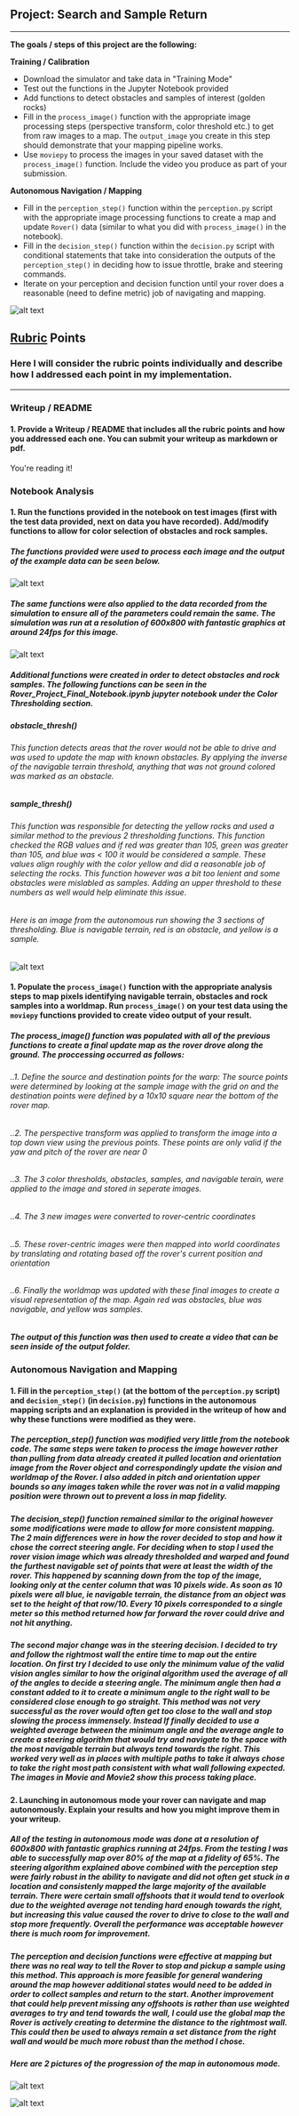 ## Project: Search and Sample Return
---


**The goals / steps of this project are the following:**  

**Training / Calibration**  

* Download the simulator and take data in "Training Mode"
* Test out the functions in the Jupyter Notebook provided
* Add functions to detect obstacles and samples of interest (golden rocks)
* Fill in the `process_image()` function with the appropriate image processing steps (perspective transform, color threshold etc.) to get from raw images to a map.  The `output_image` you create in this step should demonstrate that your mapping pipeline works.
* Use `moviepy` to process the images in your saved dataset with the `process_image()` function.  Include the video you produce as part of your submission.

**Autonomous Navigation / Mapping**

* Fill in the `perception_step()` function within the `perception.py` script with the appropriate image processing functions to create a map and update `Rover()` data (similar to what you did with `process_image()` in the notebook). 
* Fill in the `decision_step()` function within the `decision.py` script with conditional statements that take into consideration the outputs of the `perception_step()` in deciding how to issue throttle, brake and steering commands. 
* Iterate on your perception and decision function until your rover does a reasonable (need to define metric) job of navigating and mapping.

![alt text][image1]  

[//]: # (Image References)

[image1]: ./misc/rover_image.jpg
[image2]: ./calibration_images/example_grid1.jpg
[image3]: ./calibration_images/example_rock1.jpg 
[image4]: ./output/Test_Data/exampleWarp,threshold,rover.png

[image5]: ./autonomousRun1/mapped.8_fid.65.PNG
[image6]: ./autonomousRun1/Mapped.4_fid.7.PNG
[image7]: ./output/realData4pics.png

[image8]: ./autonomousRun1/3colorThreshold.PNG



## [Rubric](https://review.udacity.com/#!/rubrics/916/view) Points
### Here I will consider the rubric points individually and describe how I addressed each point in my implementation.  

---
### Writeup / README

#### 1. Provide a Writeup / README that includes all the rubric points and how you addressed each one.  You can submit your writeup as markdown or pdf.  

You're reading it!

### Notebook Analysis
#### 1. Run the functions provided in the notebook on test images (first with the test data provided, next on data you have recorded). Add/modify functions to allow for color selection of obstacles and rock samples.

##### The functions provided were used to process each image and the output of the example data can be seen below.
![alt text][image4]

##### The same functions were also applied to the data recorded from the simulation to ensure all of the parameters could remain the same. The simulation was run at a resolution of 600x800 with fantastic graphics at around 24fps for this image.
![alt text][image7]

##### Additional functions were created in order to detect obstacles and rock samples. The following functions can be seen in the Rover_Project_Final_Notebook.ipynb jupyter notebook under the Color Thresholding section.

##### obstacle_thresh()
###### This function detects areas that the rover would not be able to drive and was used to update the map with known obstacles. By applying the inverse of the navigable terrain threshold, anything that was not ground colored was marked as an obstacle. 

##### sample_thresh()
###### This function was responsible for detecting the yellow rocks and used a similar method to the previous 2 thresholding functions. This function checked the RGB values and if red was greater than 105, green was greater than 105, and blue was < 100 it would be considered a sample. These values align roughly with the color yellow and did a reasonable job of selecting the rocks. This function however was a bit too lenient and some obstacles were mislabled as samples. Adding an upper threshold to these numbers as well would help eliminate this issue.
###### Here is an image from the autonomous run showing the 3 sections of thresholding. Blue is navigable terrain, red is an obstacle, and yellow is a sample.

![alt text][image8] 

#### 1. Populate the `process_image()` function with the appropriate analysis steps to map pixels identifying navigable terrain, obstacles and rock samples into a worldmap.  Run `process_image()` on your test data using the `moviepy` functions provided to create video output of your result. 

##### The process_image() function was populated with all of the previous functions to create a final update map as the rover drove along the ground. The proccessing occurred as follows:
###### ..1. Define the source and destination points for the warp: The source points were determined by looking at the sample image with the grid on and the destination points were defined by a 10x10 square near the bottom of the rover map.
###### ..2. The perspective transform was applied to transform the image into a top down view using the previous points. These points are only valid if the yaw and pitch of the rover are near 0
###### ..3. The 3 color thresholds, obstacles, samples, and navigable terain, were applied to the image and stored in seperate images. 
###### ..4. The 3 new images were converted to rover-centric coordinates
###### ..5. These rover-centric images were then mapped into world coordinates by translating and rotating based off the rover's current position and orientation
###### ..6. Finally the worldmap was updated with these final images to create a visual representation of the map. Again red was obstacles, blue was navigable, and yellow was samples.

##### The output of this function was then used to create a video that can be seen inside of the output folder.

### Autonomous Navigation and Mapping

#### 1. Fill in the `perception_step()` (at the bottom of the `perception.py` script) and `decision_step()` (in `decision.py`) functions in the autonomous mapping scripts and an explanation is provided in the writeup of how and why these functions were modified as they were.
##### The perception_step() function was modified very little from the notebook code. The same steps were taken to process the image however rather than pulling from data already created it pulled location and orientation image from the Rover object and correspondingly update the vision and worldmap of the Rover. I also added in pitch and orientation upper bounds so any images taken while the rover was not in a valid mapping position were thrown out to prevent a loss in map fidelity.

##### The decision_step() function remained similar to the original however some modifications were made to allow for more consistent mapping. The 2 main differences were in how the rover decided to stop and how it chose the correct steering angle. For deciding when to stop I used the rover vision image which was already thresholded and warped and found the furthest navigable set of points that were at least the width of the rover. This happened by scanning down from the top of the image, looking only at the center column that was 10 pixels wide. As soon as 10 pixels were all blue, ie navigable terrain, the distance from an object was set to the height of that row/10. Every 10 pixels corresponded to a single meter so this method returned how far forward the rover could drive and not hit anything.

##### The second major change was in the steering decision. I decided to try and follow the rightmost wall the entire time to map out the entire location. On first try I decided to use only the minimum value of the valid vision angles similar to how the original algorithm used the average of all of the angles to decide a steering angle. The minimum angle then had a constant added to it to create a minimum angle to the right wall to be considered close enough to go straight. This method was not very successful as the rover would often get too close to the wall and stop slowing the process immensely. Instead If finally decided to use a weighted average between the minimum angle and the average angle to create a steering algorithm that would try and navigate to the space with the most navigable terrain but always tend towards the right. This worked very well as in places with multiple paths to take it always chose to take the right most path consistent with what wall following expected. The images in Movie and Movie2 show this process taking place. 


#### 2. Launching in autonomous mode your rover can navigate and map autonomously.  Explain your results and how you might improve them in your writeup.  

##### All of the testing in autonomous mode was done at a resolution of 600x800 with fantastic graphics running at 24fps. From the testing I was able to successfully map over 80% of the map at a fidelity of 65%. The steering algorithm explained above combined with the perception step were fairly robust in the ability to navigate and did not often get stuck in a location and consistenly mapped the large majority of the available terrain. There were certain small offshoots that it would tend to overlook due to the weighted average not tending hard enough towards the right, but increasing this value caused the rover to drive to close to the wall and stop more frequently. Overall the performance was acceptable however there is much room for improvement.

##### The perception and decision functions were effective at mapping but there was no real way to tell the Rover to stop and pickup a sample using this method. This approach is more feasible for general wandering around the map however additional states would need to be added in order to collect samples and return to the start. Another improvement that could help prevent missing any offshoots is rather than use weighted averages to try and tend towards the wall, I could use the global map the Rover is actively creating to determine the distance to the rightmost wall. This could then be used to always remain a set distance from the right wall and would be much more robust than the method I chose. 


##### Here are 2 pictures of the progression of the map in autonomous mode.

![alt text][image6]

![alt text][image5]


